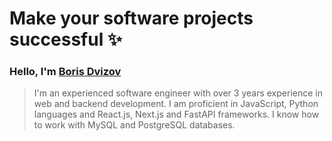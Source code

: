 # Make your software projects successful ✨

### Hello, I'm [Boris Dvizov](https://t.me/BORRRRRRRRR_RRR)

> I'm an experienced software engineer with over 3 years experience in web and backend development. I am proficient in JavaScript, Python languages and React.js, Next.js and FastAPI frameworks. I know how to work with MySQL and PostgreSQL databases.
